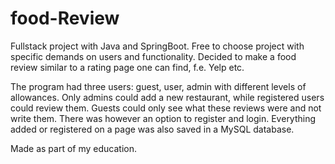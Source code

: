 # food-Review
Fullstack project with Java and SpringBoot. Free to choose project with specific demands on users and functionality. Decided to make a food review similar to a rating page one can find, f.e. Yelp etc.

The program had three users: guest, user, admin with different levels of allowances. Only admins could add a new restaurant, while registered users could review them. Guests could only see what these reviews were and not write them. There was however an option to register and login. Everything added or registered on a page was also saved in a MySQL database.

Made as part of my education.
